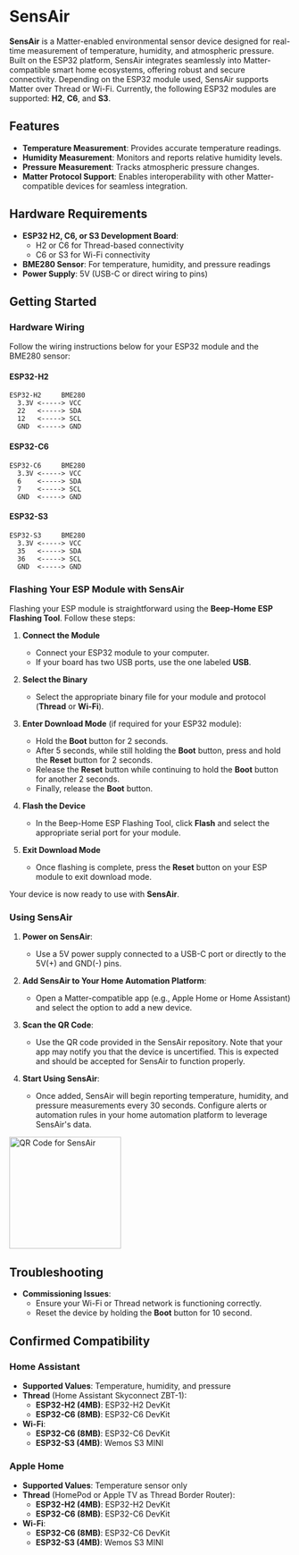 # SensAir

**SensAir** is a Matter-enabled environmental sensor device designed for real-time measurement of temperature, humidity, and atmospheric pressure. Built on the ESP32 platform, SensAir integrates seamlessly into Matter-compatible smart home ecosystems, offering robust and secure connectivity. Depending on the ESP32 module used, SensAir supports Matter over Thread or Wi-Fi. Currently, the following ESP32 modules are supported: **H2**, **C6**, and **S3**.

## Features
- **Temperature Measurement**: Provides accurate temperature readings.
- **Humidity Measurement**: Monitors and reports relative humidity levels.
- **Pressure Measurement**: Tracks atmospheric pressure changes.
- **Matter Protocol Support**: Enables interoperability with other Matter-compatible devices for seamless integration.

## Hardware Requirements
- **ESP32 H2, C6, or S3 Development Board**:
    - H2 or C6 for Thread-based connectivity
    - C6 or S3 for Wi-Fi connectivity
- **BME280 Sensor**: For temperature, humidity, and pressure readings
- **Power Supply**: 5V (USB-C or direct wiring to pins)

## Getting Started

### Hardware Wiring
Follow the wiring instructions below for your ESP32 module and the BME280 sensor:

#### ESP32-H2
```
ESP32-H2     BME280
  3.3V <-----> VCC
  22   <-----> SDA
  12   <-----> SCL
  GND  <-----> GND
```

#### ESP32-C6
```
ESP32-C6     BME280
  3.3V <-----> VCC
  6    <-----> SDA
  7    <-----> SCL
  GND  <-----> GND
```

#### ESP32-S3
```
ESP32-S3     BME280
  3.3V <-----> VCC
  35   <-----> SDA
  36   <-----> SCL
  GND  <-----> GND
```

### Flashing Your ESP Module with SensAir

Flashing your ESP module is straightforward using the **Beep-Home ESP Flashing Tool**. Follow these steps:

1. **Connect the Module**
    - Connect your ESP32 module to your computer.
    - If your board has two USB ports, use the one labeled **USB**.

2. **Select the Binary**
    - Select the appropriate binary file for your module and protocol (**Thread** or **Wi-Fi**).

3. **Enter Download Mode** (if required for your ESP32 module):
    - Hold the **Boot** button for 2 seconds.
    - After 5 seconds, while still holding the **Boot** button, press and hold the **Reset** button for 2 seconds.
    - Release the **Reset** button while continuing to hold the **Boot** button for another 2 seconds.
    - Finally, release the **Boot** button.

4. **Flash the Device**
    - In the Beep-Home ESP Flashing Tool, click **Flash** and select the appropriate serial port for your module.

5. **Exit Download Mode**
    - Once flashing is complete, press the **Reset** button on your ESP module to exit download mode.

Your device is now ready to use with **SensAir**.

### Using SensAir

1. **Power on SensAir**:
    - Use a 5V power supply connected to a USB-C port or directly to the 5V(+) and GND(-) pins.

2. **Add SensAir to Your Home Automation Platform**:
    - Open a Matter-compatible app (e.g., Apple Home or Home Assistant) and select the option to add a new device.

3. **Scan the QR Code**:
    - Use the QR code provided in the SensAir repository. Note that your app may notify you that the device is uncertified. This is expected and should be accepted for SensAir to function properly.

4. **Start Using SensAir**:
    - Once added, SensAir will begin reporting temperature, humidity, and pressure measurements every 30 seconds. Configure alerts or automation rules in your home automation platform to leverage SensAir's data.

<img src="https://github.com/Beep-Home/SensAir/blob/main/matter-qr-code.png?raw=true" width=200 alt="QR Code for SensAir">

## Troubleshooting

- **Commissioning Issues**:
    - Ensure your Wi-Fi or Thread network is functioning correctly.
    - Reset the device by holding the **Boot** button for 10 second.

## Confirmed Compatibility

### Home Assistant
- **Supported Values**: Temperature, humidity, and pressure
- **Thread** (Home Assistant Skyconnect ZBT-1):
    - **ESP32-H2 (4MB)**: ESP32-H2 DevKit
    - **ESP32-C6 (8MB)**: ESP32-C6 DevKit
- **Wi-Fi**:
    - **ESP32-C6 (8MB)**: ESP32-C6 DevKit
    - **ESP32-S3 (4MB)**: Wemos S3 MINI

### Apple Home
- **Supported Values**: Temperature sensor only
- **Thread** (HomePod or Apple TV as Thread Border Router):
    - **ESP32-H2 (4MB)**: ESP32-H2 DevKit
    - **ESP32-C6 (8MB)**: ESP32-C6 DevKit
- **Wi-Fi**:
    - **ESP32-C6 (8MB)**: ESP32-C6 DevKit
    - **ESP32-S3 (4MB)**: Wemos S3 MINI

